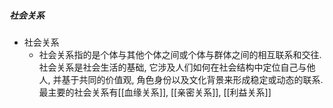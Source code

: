 ##### 社会关系
- 社会关系
	- 社会关系指的是个体与其他个体之间或个体与群体之间的相互联系和交往. 社会关系是社会生活的基础, 它涉及人们如何在社会结构中定位自己与他人, 并基于共同的价值观, 角色身份以及文化背景来形成稳定或动态的联系. 最主要的社会关系有[[血缘关系]], [[亲密关系]], [[利益关系]]

